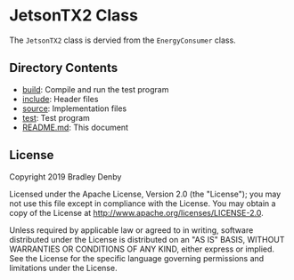 # JetsonTX2 Class

The `JetsonTX2` class is dervied from the `EnergyConsumer` class.

## Directory Contents

* [build](build/README.md): Compile and run the test program
* [include](include/JetsonTX2.hpp): Header files
* [source](source/JetsonTX2.cpp): Implementation files
* [test](test/test-jetson-tx2.cpp): Test program
* [README.md](README.md): This document

## License

Copyright 2019 Bradley Denby

Licensed under the Apache License, Version 2.0 (the "License"); you may not use
this file except in compliance with the License. You may obtain a copy of the
License at <http://www.apache.org/licenses/LICENSE-2.0>.

Unless required by applicable law or agreed to in writing, software distributed
under the License is distributed on an "AS IS" BASIS, WITHOUT WARRANTIES OR
CONDITIONS OF ANY KIND, either express or implied. See the License for the
specific language governing permissions and limitations under the License.
